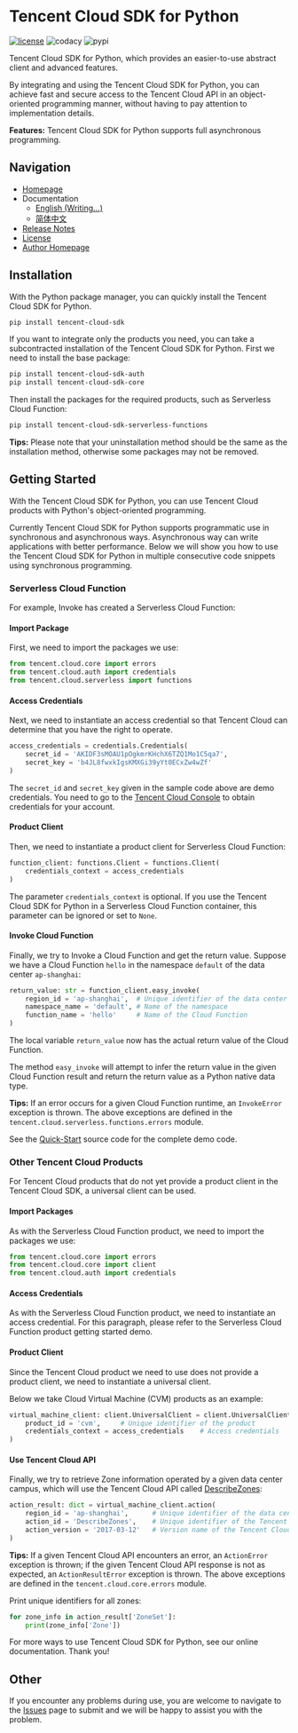 # Tencent Cloud SDK for Python

[![license](https://img.shields.io/github/license/nobody-night/stopwatch-python)](LICENSE)
![codacy](https://api.codacy.com/project/badge/Grade/90542f3a853f429886d511e28bb2e9b2)
![pypi](https://img.shields.io/pypi/v/tencent-cloud-sdk)

Tencent Cloud SDK for Python, which provides an easier-to-use abstract client and advanced features.

By integrating and using the Tencent Cloud SDK for Python, you can achieve fast and secure access to the Tencent Cloud API in an object-oriented programming manner, without having to pay attention to implementation details.

**Features:** Tencent Cloud SDK for Python supports full asynchronous programming.

## Navigation
- [Homepage](https://github.com/nobody-night/tencent-cloud-sdk-python)
- Documentation
  - [English (Writing...)](https://smallso.gitbook.io/tencent-cloud-sdk/v/english/)
  - [简体中文](https://smallso.gitbook.io/tencent-cloud-sdk/)
- [Release Notes](https://github.com/nobody-night/tencent-cloud-sdk-python/releases)
- [License](LICENSE)
- [Author Homepage](https://cloud.tencent.com/)

## Installation
With the Python package manager, you can quickly install the Tencent Cloud SDK for Python.

```bash
pip install tencent-cloud-sdk
```

If you want to integrate only the products you need, you can take a subcontracted installation of the Tencent Cloud SDK for Python. First we need to install the base package:

```bash
pip install tencent-cloud-sdk-auth
pip install tencent-cloud-sdk-core
```

Then install the packages for the required products, such as Serverless Cloud Function:

```bash
pip install tencent-cloud-sdk-serverless-functions
```

**Tips:** Please note that your uninstallation method should be the same as the installation method, otherwise some packages may not be removed.

## Getting Started
With the Tencent Cloud SDK for Python, you can use Tencent Cloud products with Python's object-oriented programming.

Currently Tencent Cloud SDK for Python supports programmatic use in synchronous and asynchronous ways. Asynchronous way can write applications with better performance. Below we will show you how to use the Tencent Cloud SDK for Python in multiple consecutive code snippets using synchronous programming.

### Serverless Cloud Function
For example, Invoke has created a Serverless Cloud Function:

#### Import Package
First, we need to import the packages we use:

```python
from tencent.cloud.core import errors
from tencent.cloud.auth import credentials
from tencent.cloud.serverless import functions
```

#### Access Credentials
Next, we need to instantiate an access credential so that Tencent Cloud can determine that you have the right to operate.

```python
access_credentials = credentials.Credentials(
    secret_id = 'AKIDF3sMOAU1pOgkmrKHchX6TZQ1Mo1C5qa7',
    secret_key = 'b4JL8fwxkIgsKMXGi39yYt0ECxZw4wZf'
)
```

The `secret_id` and `secret_key` given in the sample code above are demo credentials. You need to go to the [Tencent Cloud Console](https://console.cloud.tencent.com/cam/capi) to obtain credentials for your account.

#### Product Client
Then, we need to instantiate a product client for Serverless Cloud Function:

```python
function_client: functions.Client = functions.Client(
    credentials_context = access_credentials
)
```

The parameter `credentials_context` is optional. If you use the Tencent Cloud SDK for Python in a Serverless Cloud Function container, this parameter can be ignored or set to `None`.

#### Invoke Cloud Function
Finally, we try to Invoke a Cloud Function and get the return value. Suppose we have a Cloud Function `hello` in the namespace `default` of the data center `ap-shanghai`:

```python
return_value: str = function_client.easy_invoke(
    region_id = 'ap-shanghai',  # Unique identifier of the data center
    namespace_name = 'default', # Name of the namespace
    function_name = 'hello'     # Name of the Cloud Function
)
```

The local variable `return_value` now has the actual return value of the Cloud Function.

The method `easy_invoke` will attempt to infer the return value in the given Cloud Function result and return the return value as a Python native data type.

**Tips:** If an error occurs for a given Cloud Function runtime, an `InvokeError` exception is thrown. The above exceptions are defined in the `tencent.cloud.serverless.functions.errors` module.

See the [Quick-Start](quickstart.py) source code for the complete demo code.

### Other Tencent Cloud Products
For Tencent Cloud products that do not yet provide a product client in the Tencent Cloud SDK, a universal client can be used.

#### Import Packages
As with the Serverless Cloud Function product, we need to import the packages we use:

```python
from tencent.cloud.core import errors
from tencent.cloud.core import client
from tencent.cloud.auth import credentials
```

#### Access Credentials
As with the Serverless Cloud Function product, we need to instantiate an access credential. For this paragraph, please refer to the Serverless Cloud Function product getting started demo.

#### Product Client
Since the Tencent Cloud product we need to use does not provide a product client, we need to instantiate a universal client.

Below we take Cloud Virtual Machine (CVM) products as an example:

```python
virtual_machine_client: client.UniversalClient = client.UniversalClient(
    product_id = 'cvm',     # Unique identifier of the product
    credentials_context = access_credentials    # Access credentials
)
```

#### Use Tencent Cloud API
Finally, we try to retrieve Zone information operated by a given data center campus, which will use the Tencent Cloud API called [DescribeZones](https://cloud.tencent.com/document/api/213/15707):

```python
action_result: dict = virtual_machine_client.action(
    region_id = 'ap-shanghai',      # Unique identifier of the data center
    action_id = 'DescribeZones',    # Unique identifier of the Tencent Cloud API
    action_version = '2017-03-12'   # Version name of the Tencent Cloud API
)
```

**Tips:** If a given Tencent Cloud API encounters an error, an `ActionError` exception is thrown; if the given Tencent Cloud API response is not as expected, an `ActionResultError` exception is thrown. The above exceptions are defined in the `tencent.cloud.core.errors` module.

Print unique identifiers for all zones:

```python
for zone_info in action_result['ZoneSet']:
    print(zone_info['Zone'])
```

For more ways to use Tencent Cloud SDK for Python, see our online documentation. Thank you!

## Other
If you encounter any problems during use, you are welcome to navigate to the [Issues](https://github.com/nobody-night/tencent-cloud-sdk-python/issues) page to submit and we will be happy to assist you with the problem.
